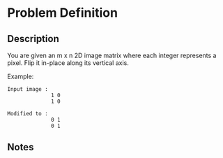# Problem Definition

## Description

You are given an m x n 2D image matrix where each integer represents a pixel. Flip it in-place along its vertical axis.

Example:

```plaintext
Input image :
              1 0
              1 0

Modified to :
              0 1
              0 1
```

## Notes